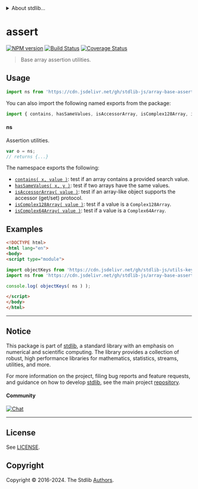 <!--

@license Apache-2.0

Copyright (c) 2022 The Stdlib Authors.

Licensed under the Apache License, Version 2.0 (the "License");
you may not use this file except in compliance with the License.
You may obtain a copy of the License at

   http://www.apache.org/licenses/LICENSE-2.0

Unless required by applicable law or agreed to in writing, software
distributed under the License is distributed on an "AS IS" BASIS,
WITHOUT WARRANTIES OR CONDITIONS OF ANY KIND, either express or implied.
See the License for the specific language governing permissions and
limitations under the License.

-->


<details>
  <summary>
    About stdlib...
  </summary>
  <p>We believe in a future in which the web is a preferred environment for numerical computation. To help realize this future, we've built stdlib. stdlib is a standard library, with an emphasis on numerical and scientific computation, written in JavaScript (and C) for execution in browsers and in Node.js.</p>
  <p>The library is fully decomposable, being architected in such a way that you can swap out and mix and match APIs and functionality to cater to your exact preferences and use cases.</p>
  <p>When you use stdlib, you can be absolutely certain that you are using the most thorough, rigorous, well-written, studied, documented, tested, measured, and high-quality code out there.</p>
  <p>To join us in bringing numerical computing to the web, get started by checking us out on <a href="https://github.com/stdlib-js/stdlib">GitHub</a>, and please consider <a href="https://opencollective.com/stdlib">financially supporting stdlib</a>. We greatly appreciate your continued support!</p>
</details>

# assert

[![NPM version][npm-image]][npm-url] [![Build Status][test-image]][test-url] [![Coverage Status][coverage-image]][coverage-url] <!-- [![dependencies][dependencies-image]][dependencies-url] -->

> Base array assertion utilities.



<section class="usage">

## Usage

```javascript
import ns from 'https://cdn.jsdelivr.net/gh/stdlib-js/array-base-assert@esm/index.mjs';
```

You can also import the following named exports from the package:

```javascript
import { contains, hasSameValues, isAccessorArray, isComplex128Array, isComplex64Array, isComplexFloatingPointDataType, isComplexTypedArray, isDataType, isFloatingPointDataType, isIntegerDataType, isMostlySafeDataTypeCast, isNumericDataType, isRealDataType, isRealFloatingPointDataType, isSafeDataTypeCast, isSameKindDataTypeCast, isSignedIntegerDataType, isUnsignedIntegerDataType } from 'https://cdn.jsdelivr.net/gh/stdlib-js/array-base-assert@esm/index.mjs';
```

#### ns

Assertion utilities.

```javascript
var o = ns;
// returns {...}
```

The namespace exports the following:

<!-- <toc pattern="*"> -->

<div class="namespace-toc">

-   <span class="signature">[`contains( x, value )`][@stdlib/array/base/assert/contains]</span><span class="delimiter">: </span><span class="description">test if an array contains a provided search value.</span>
-   <span class="signature">[`hasSameValues( x, y )`][@stdlib/array/base/assert/has-same-values]</span><span class="delimiter">: </span><span class="description">test if two arrays have the same values.</span>
-   <span class="signature">[`isAccessorArray( value )`][@stdlib/array/base/assert/is-accessor-array]</span><span class="delimiter">: </span><span class="description">test if an array-like object supports the accessor (get/set) protocol.</span>
-   <span class="signature">[`isComplex128Array( value )`][@stdlib/array/base/assert/is-complex128array]</span><span class="delimiter">: </span><span class="description">test if a value is a `Complex128Array`.</span>
-   <span class="signature">[`isComplex64Array( value )`][@stdlib/array/base/assert/is-complex64array]</span><span class="delimiter">: </span><span class="description">test if a value is a `Complex64Array`.</span>

</div>

<!-- </toc> -->

</section>

<!-- /.usage -->

<section class="examples">

## Examples

<!-- TODO: better examples -->

<!-- eslint no-undef: "error" -->

```html
<!DOCTYPE html>
<html lang="en">
<body>
<script type="module">

import objectKeys from 'https://cdn.jsdelivr.net/gh/stdlib-js/utils-keys@esm/index.mjs';
import ns from 'https://cdn.jsdelivr.net/gh/stdlib-js/array-base-assert@esm/index.mjs';

console.log( objectKeys( ns ) );

</script>
</body>
</html>
```

</section>

<!-- /.examples -->

<!-- Section for related `stdlib` packages. Do not manually edit this section, as it is automatically populated. -->

<section class="related">

</section>

<!-- /.related -->

<!-- Section for all links. Make sure to keep an empty line after the `section` element and another before the `/section` close. -->


<section class="main-repo" >

* * *

## Notice

This package is part of [stdlib][stdlib], a standard library with an emphasis on numerical and scientific computing. The library provides a collection of robust, high performance libraries for mathematics, statistics, streams, utilities, and more.

For more information on the project, filing bug reports and feature requests, and guidance on how to develop [stdlib][stdlib], see the main project [repository][stdlib].

#### Community

[![Chat][chat-image]][chat-url]

---

## License

See [LICENSE][stdlib-license].


## Copyright

Copyright &copy; 2016-2024. The Stdlib [Authors][stdlib-authors].

</section>

<!-- /.stdlib -->

<!-- Section for all links. Make sure to keep an empty line after the `section` element and another before the `/section` close. -->

<section class="links">

[npm-image]: http://img.shields.io/npm/v/@stdlib/array-base-assert.svg
[npm-url]: https://npmjs.org/package/@stdlib/array-base-assert

[test-image]: https://github.com/stdlib-js/array-base-assert/actions/workflows/test.yml/badge.svg?branch=main
[test-url]: https://github.com/stdlib-js/array-base-assert/actions/workflows/test.yml?query=branch:main

[coverage-image]: https://img.shields.io/codecov/c/github/stdlib-js/array-base-assert/main.svg
[coverage-url]: https://codecov.io/github/stdlib-js/array-base-assert?branch=main

<!--

[dependencies-image]: https://img.shields.io/david/stdlib-js/array-base-assert.svg
[dependencies-url]: https://david-dm.org/stdlib-js/array-base-assert/main

-->

[chat-image]: https://img.shields.io/gitter/room/stdlib-js/stdlib.svg
[chat-url]: https://app.gitter.im/#/room/#stdlib-js_stdlib:gitter.im

[stdlib]: https://github.com/stdlib-js/stdlib

[stdlib-authors]: https://github.com/stdlib-js/stdlib/graphs/contributors

[umd]: https://github.com/umdjs/umd
[es-module]: https://developer.mozilla.org/en-US/docs/Web/JavaScript/Guide/Modules

[deno-url]: https://github.com/stdlib-js/array-base-assert/tree/deno
[deno-readme]: https://github.com/stdlib-js/array-base-assert/blob/deno/README.md
[umd-url]: https://github.com/stdlib-js/array-base-assert/tree/umd
[umd-readme]: https://github.com/stdlib-js/array-base-assert/blob/umd/README.md
[esm-url]: https://github.com/stdlib-js/array-base-assert/tree/esm
[esm-readme]: https://github.com/stdlib-js/array-base-assert/blob/esm/README.md
[branches-url]: https://github.com/stdlib-js/array-base-assert/blob/main/branches.md

[stdlib-license]: https://raw.githubusercontent.com/stdlib-js/array-base-assert/main/LICENSE

<!-- <toc-links> -->

[@stdlib/array/base/assert/contains]: https://github.com/stdlib-js/array-base-assert-contains/tree/esm

[@stdlib/array/base/assert/has-same-values]: https://github.com/stdlib-js/array-base-assert-has-same-values/tree/esm

[@stdlib/array/base/assert/is-accessor-array]: https://github.com/stdlib-js/array-base-assert-is-accessor-array/tree/esm

[@stdlib/array/base/assert/is-complex128array]: https://github.com/stdlib-js/array-base-assert-is-complex128array/tree/esm

[@stdlib/array/base/assert/is-complex64array]: https://github.com/stdlib-js/array-base-assert-is-complex64array/tree/esm

<!-- </toc-links> -->

</section>

<!-- /.links -->
